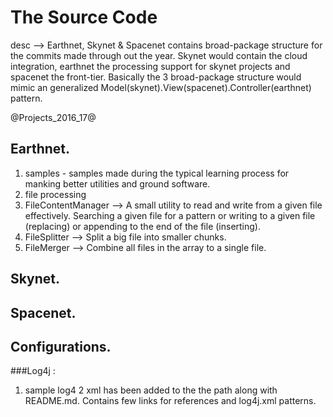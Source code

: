 # The Source Code
desc --> Earthnet, Skynet & Spacenet contains broad-package structure for the commits made through out the year. Skynet would contain the cloud integration, earthnet the processing support for skynet projects and spacenet the front-tier. Basically the 3 broad-package structure would mimic an generalized Model(skynet).View(spacenet).Controller(earthnet) pattern.

@Projects_2016_17@
## Earthnet.
1. samples - samples made during the typical learning process for manking better utilities and ground software.
2. file processing
  1. FileContentManager --> A small utility to read and write from a given file effectively. Searching a given file for a pattern or writing to a given file (replacing) or appending to the end of the file (inserting).
  2. FileSplitter --> Split a big file into smaller chunks.
  3. FileMerger --> Combine all files in the array to a single file.
  
## Skynet.

## Spacenet.
  
## Configurations.

###Log4j :
1. sample log4 2 xml has been added to the the path along with README.md. Contains few links for references and log4j.xml patterns.
